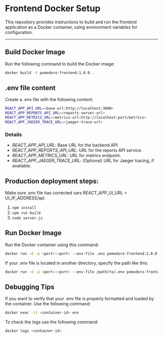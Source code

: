 # Frontend Docker Setup

This repository provides instructions to build and run the frontend application as a Docker container, using environment variables for configuration.

---

## Build Docker Image

Run the following command to build the Docker image:

```bash
docker build -t pomodoro-frontend:1.0.0 .
```

## .env file content

Create a .env file with the following content:

```bash
REACT_APP_API_URL=<base-url:http://localhost:3000>
REACT_APP_REPORTS_API_URL=<reports-server-url>
REACT_APP_METRICS_URL=<metrics-url:http://localhost:port/metrics>
REACT_APP_JAEGER_TRACE_URL=<jaeger-trace-url>
```

### Details

- *REACT_APP_API_URL*: Base URL for the backend API.
- *REACT_APP_REPORTS_API_URL*: URL for the reports API service.
- *REACT_APP_METRICS_URL*: URL for metrics endpoint.
- *REACT_APP_JAEGER_TRACE_URL*: (Optional) URL for Jaeger tracing, if available.

## Production deployment steps:
Make sure .env file has corrected vars
REACT_APP_UI_URL = UI_IP_ADDRESS/api
1. ```npm install```
2. ```npm run build```
3. ```node server.js```

## Run Docker Image

Run the Docker container using this command:

```bash
docker run -d -p <port>:<port> --env-file .env pomodoro-frontend:1.0.0
```

If your *.env* file is located in another directory, specify the path like this:

```bash
docker run -d -p <port>:<port> --env-file /path/to/.env pomodoro-frontend:1.0.0
```

## Debugging Tips

If you want to verify that your .env file is properly formatted and loaded by the container. Use the following command:

```bash
docker exec -it <container-id> env
```

To check the logs use the following command:

```bash
docker logs <container-id>
```
